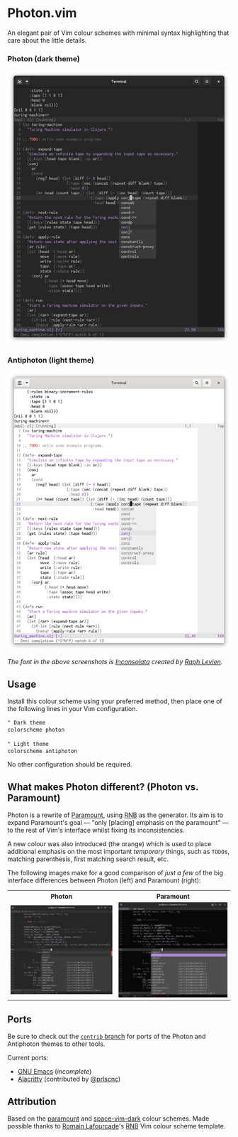 # Photon.vim

An elegant pair of Vim colour schemes with minimal syntax highlighting that
care about the little details.


### Photon (dark theme)

![](https://raw.githubusercontent.com/axvr/photon.vim/e9e2a0f085b806b62523a617abf0c039ff7346e8/photon6.png)

### Antiphoton (light theme)

![](https://raw.githubusercontent.com/axvr/photon.vim/e9e2a0f085b806b62523a617abf0c039ff7346e8/antiphoton2.png)

_The font in the above screenshots is [Inconsolata](https://levien.com/type/myfonts/inconsolata.html) created by [Raph Levien](https://levien.com/)._


## Usage

Install this colour scheme using your preferred method, then place one of the
following lines in your Vim configuration.

```vim
" Dark theme
colorscheme photon

" Light theme
colorscheme antiphoton
```

No other configuration should be required.


## What makes Photon different?  (Photon vs. Paramount)

Photon is a rewrite of [Paramount][], using [RNB][] as the generator.  Its aim
is to expand Paramount's goal — "only \[placing\] emphasis on the paramount" —
to the rest of Vim's interface whilst fixing its inconsistencies.

A new colour was also introduced (the orange) which is used to place additional
emphasis on the most important *temporary* things, such as `TODO`s, matching
parenthesis, first matching search result, etc.

The following images make for a good comparison of *just a few* of the big
interface differences between Photon \(left\) and Paramount \(right\):

<table>
<tr>
<th>Photon</th>
<th>Paramount</th>
</tr>
<tr>
<td>
<img alt="Comparison image of Photon" title="Photon" width="500"
     src="https://raw.githubusercontent.com/axvr/photon.vim/images/photon-compare1.png" />
</td>
<td>
<img alt="Comparison image of Paramount" title="Paramount" width="500"
     src="https://raw.githubusercontent.com/axvr/photon.vim/images/paramount1.png" />
</td>
</tr>
</table>


## Ports

Be sure to check out the [`contrib` branch](https://github.com/axvr/photon.vim/tree/contrib)
for ports of the Photon and Antiphoton themes to other tools.

Current ports:

- [GNU Emacs](https://github.com/axvr/photon.vim/tree/contrib/emacs) \(_incomplete_\)
- [Alacritty](https://github.com/axvr/photon.vim/tree/contrib/alacritty) \(contributed by [@prlscnc](https://github.com/prlscnc)\)

## Attribution

Based on the [paramount][] and [space-vim-dark][] colour schemes.  Made possible
thanks to [Romain Lafourcade][]'s [RNB][] Vim colour scheme template.


[space-vim-dark]: https://github.com/liuchengxu/space-vim-dark
[Apprentice]: https://github.com/romainl/Apprentice
[Paramount]: https://github.com/owickstrom/vim-colors-paramount
[Romain Lafourcade]: https://github.com/romainl
[RNB]: https://github.com/romainl/vim-rnb
